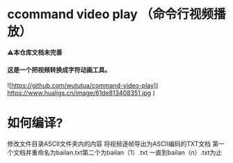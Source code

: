 # ccommand video play （命令行视频播放）
**⚠️本仓库文档未完善**

#### 这是一个把视频转换成字符动画工具。
![https://github.com/wututua/command-video-play]( https://www.hualigs.cn/image/61de813408351.jpg )
# 如何编译?
修改文件目录ASCII文件夹内的内容 将视频逐帧导出为ASCII编码的TXT文档
第一个文档并重命名为bailan.txt第二个为bailan（1）.txt 一直到bailan（n）.txt为止
